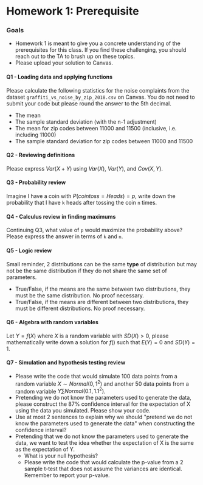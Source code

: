 # Homework 1: Prerequisite

### Goals
- Homework 1 is meant to give you a concrete understanding of the prerequisites for this class. If you find these challenging, you should reach out to the TA to brush up on these topics.
- Please upload your solution to Canvas.

#### Q1 - Loading data and applying functions
Please calculate the following statistics for the noise complaints from the dataset `graffiti_vs_noise_by_zip_2018.csv` on Canvas. You do not need to submit your code but please round the answer to the 5th decimal.
- The mean
- The sample standard deviation (with the n-1 adjustment)
- The mean for zip codes between 11000 and 11500 (inclusive, i.e. including 11000)
- The sample standard deviation for zip codes between 11000 and 11500

#### Q2 - Reviewing definitions
Please express $Var(X + Y)$ using $Var(X)$, $Var(Y)$, and $Cov(X, Y)$.

#### Q3 - Probability review
Imagine I have a coin with $P(coin toss = Heads) = p$, write down the probability that I have `k` heads after tossing the coin `n` times.

#### Q4 - Calculus review in finding maximums
Continuing Q3, what value of `p` would maximize the probability above? Please express the answer in terms of `k` and `n`.

#### Q5 - Logic review
Small reminder, 2 distributions can be the same **type** of distribution but may not be the same distribution if they do not share the same set of parameters. 
- True/False, if the means are the same between two distributions, they must be the same distribution. No proof necessary.
- True/False, if the means are different between two distributions, they must be different distributions. No proof necessary.

#### Q6 - Algebra with random variables
Let $Y = f(X)$ where $X$ is a random variable with $SD(X)>0$, please mathematically write down a solution for $f()$ such that $E(Y)=0$ and $SD(Y)=1$.

#### Q7 - Simulation and hypothesis testing review
- Please write the code that would simulate 100 data points from a random variable $X\sim Normal(0, 1^2)$ and another 50 data points from a random variable $Y\sum Normal(0.1, 1.1^2)$.
- Pretending we do not know the parameters used to generate the data, please construct the 87% confidence interval for the expectation of X using the data you simulated. Please show your code.
- Use at most 2 sentences to explain why we should "pretend we do not know the parameters used to generate the data" when constructing the confidence interval?
- Pretending that we do not know the parameters used to generate the data, we want to test the idea whether the expectation of X is the same as the expectation of Y.
  - What is your null hypothesis?
  - Please write the code that would calculate the p-value from a 2 sample t-test that does not assume the variances are identical. Remember to report your p-value.
